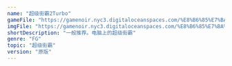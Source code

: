 ```yaml
---
name: "超级街霸2Turbo"
gameFile: "https://gamenoir.nyc3.digitaloceanspaces.com/%E8%B6%85%E7%BA%A7%E8%A1%97%E9%9C%B82Turbo/sf2turbo.zip"
imgFile: "https://gamenoir.nyc3.digitaloceanspaces.com/%E8%B6%85%E7%BA%A7%E8%A1%97%E9%9C%B82Turbo/original.webp"
shortDescription: "一般推荐。电脑上的超级街霸"
genre: "FG"
topic: "超级街霸"
version: "原版"
---
```

